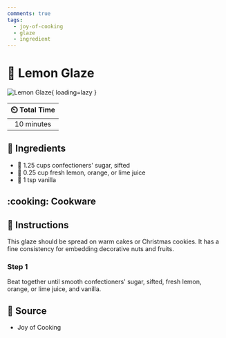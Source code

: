 ```yaml
---
comments: true
tags:
  - joy-of-cooking
  - glaze
  - ingredient
---
```

# :lemon: Lemon Glaze

![Lemon Glaze](../../assets/images/lemon-glaze.jpg){ loading=lazy }

| :timer_clock: Total Time |
|:-----------------------: |
| 10 minutes |

## :salt: Ingredients

- :candy: 1.25 cups confectioners' sugar, sifted
- :lemon: 0.25 cup fresh lemon, orange, or lime juice
- :ice_cream: 1 tsp vanilla

## :cooking: Cookware

## :pencil: Instructions

This glaze should be spread on warm cakes or Christmas cookies. It has a fine consistency for embedding decorative nuts
and fruits.

### Step 1

Beat together until smooth confectioners' sugar, sifted, fresh lemon, orange, or lime juice, and vanilla.

## :link: Source

- Joy of Cooking
